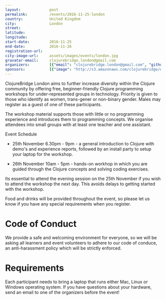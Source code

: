 ```yaml
---
layout:             post
permalink:          /events/2016-11-25-london
country:            United Kingdom
city:               London
street:
latitude:
longitude:
start-date:         2016-11-25
end-date:           2016-11-26
registration-url:
city-image-url:     assets/images/events/london.jpg
gravatar-email:     clojurebridge.london@gmail.com
organizers:         [{"email": "clojurebridge.london@gmail.com", "github": "sassela", "name": "Abby Sassel", "twitter": "sassela"}, {"email": null, "github": "jr0cket", "name": "John Stevenson", "twitter": "jr0cket"}, {"email": null, "github": null, "name": "Chris Howe-Jones", "twitter": null}]
sponsors:           [{"image": "http://s3.amazonaws.com/clojurebridge/original/178/Gov.uk_logo.svg.png?1479945923", "name": "Government Digital Service", "url": "https://www.gov.uk/government/organisations/government-digital-service"}, {"image": "http://s3.amazonaws.com/clojurebridge/original/170/style-logo--blue.png?1477344232", "name": "Style.com", "url": "https://www.style.com/"}]
---
```


ClojureBridge London aims to further increase diversity within the Clojure community by offering free, beginner-friendly Clojure programming workshops for under-represented groups in technology. Priority is given to those who identify as women, trans-gener or non-binary gender. Males may register as a guest of one of these participants.

The workshop material supports those with little or no programming experience and introduces them to programming concepts. We organise attendees into small groups with at least one teacher and one assistant.


Event Schedule<br/>

* 25th November
6.30pm - 9pm - a general introduction to Clojure with demo's and experience reports, followed by an install party to setup your laptop for the workshop.

* 26th November
10am - 5pm - hands-on workhop in which you are guided through the Clojure concepts and solving coding exercises.


Its essential to attend the evening session on the 25th November if you wish to attend the workshop the next day. This avoids delays to getting started with the workshop.


Food and drinks will be provided throughout the event, so please let us know if you have any special requirements when you register.

# Code of Conduct

We provide a safe and welcoming environment for everyone, so we will be asking all learners and event volunteers to adhere to our code of conduce, an anti-harassment policy which will be strictly enforced.

# Requirements

Each participant needs to bring a laptop that runs either Mac, Linux or Windows operating system. If you have questions about your hardware, send an email to one of the organizers before the event!
